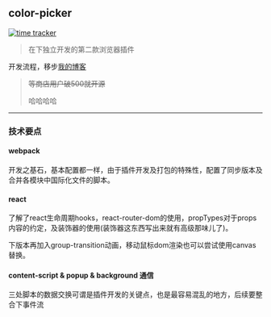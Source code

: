 ## color-picker
[![time tracker](https://wakatime.com/badge/github/elegantYU/color-picker.svg)](https://wakatime.com/badge/github/elegantYU/color-picker)

> 在下独立开发的第二款浏览器插件

开发流程，移步[我的博客](https://elegantyu.github.io/)

> ~~等商店用户破500就开源~~
> 
> 哈哈哈哈

----
### 技术要点

#### webpack

开发之基石，基本配置都一样，由于插件开发及打包的特殊性，配置了同步版本及合并各模块中国际化文件的脚本。

#### react

了解了react生命周期hooks，react-router-dom的使用，propTypes对于props内容的约定，及装饰器的使用(装饰器这东西写出来就有高级那味儿了)。

下版本再加入group-transition动画，移动鼠标dom渲染也可以尝试使用canvas替换。

#### content-script & popup & background 通信

三处脚本的数据交换可谓是插件开发的关键点，也是最容易混乱的地方，后续要整合下事件流
